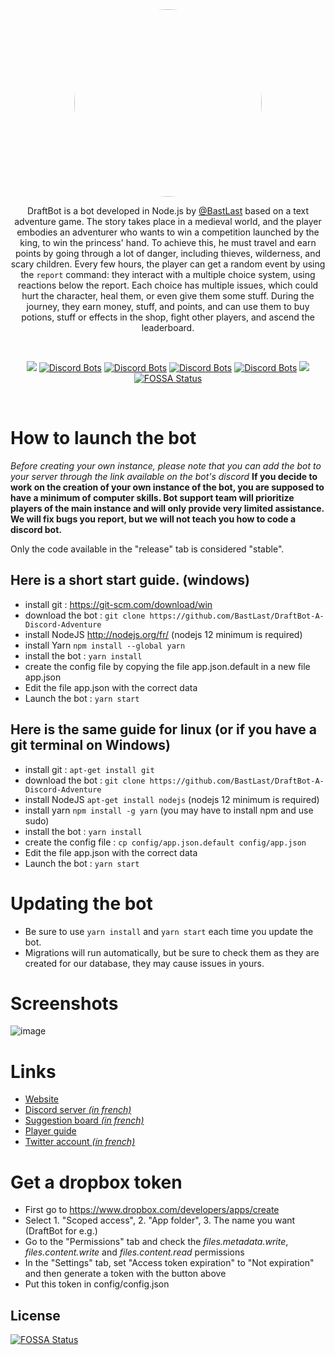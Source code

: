 <center>
<img src="https://cdn.discordapp.com/attachments/456120666874183680/575235193384861716/couronne.png" style="border-radius: 50%; width: 300px">

DraftBot is a bot developed in Node.js by [@BastLast](https://github.com/BastLast) based on a text adventure game. The story takes place in a medieval world, and the player embodies an adventurer who wants to win a competition launched by the king, to win the princess' hand. To achieve this, he must travel and earn points by going through a lot of danger, including thieves, wilderness, and scary children. Every few hours, the player can get a random event by using the `report` command: they interact with a multiple choice system, using reactions below the report. Each choice has multiple issues, which could hurt the character, heal them, or even give them some stuff. During the journey, they earn money, stuff, and points, and can use them to buy potions, stuff or effects in the shop, fight other players, and ascend the leaderboard.

<br>

[![](https://img.shields.io/discord/429765017332613120.svg)](https://discord.gg/5JqrMtZ)
[![Discord Bots](https://top.gg/api/widget/status/448110812801007618.svg)](https://top.gg/bot/448110812801007618)
[![Discord Bots](https://top.gg/api/widget/upvotes/448110812801007618.svg)](https://top.gg/bot/448110812801007618)
[![Discord Bots](https://top.gg/api/widget/owner/448110812801007618.svg)](https://top.gg/bot/448110812801007618)
[![Discord Bots](https://top.gg/api/widget/servers/448110812801007618.svg)](https://top.gg/bot/448110812801007618)
[![](https://img.shields.io/github/stars/BastLast/DraftBot-A-Discord-Adventure.svg?label=Stars&style=social)](https://github.com/BastLast/DraftBot-A-Discord-Adventure)
[![FOSSA Status](https://app.fossa.com/api/projects/git%2Bgithub.com%2FDraftBot-A-Discord-Adventure%2FDraftBot.svg?type=shield)](https://app.fossa.com/projects/git%2Bgithub.com%2FDraftBot-A-Discord-Adventure%2FDraftBot?ref=badge_shield)

</center>

<br>

# How to launch the bot

_Before creating your own instance, please note that you can add the bot to your server through the link available on the bot's discord_
**If you decide to work on the creation of your own instance of the bot, you are supposed to have a minimum of computer skills. Bot support team will prioritize players of the main instance and will only provide very limited assistance. We will fix bugs you report, but we will not teach you how to code a discord bot.**

Only the code available in the "release" tab is considered "stable".

## Here is a short start guide. (windows)

- install git : https://git-scm.com/download/win
- download the bot : `git clone https://github.com/BastLast/DraftBot-A-Discord-Adventure`
- install NodeJS http://nodejs.org/fr/ (nodejs 12 minimum is required)
- install Yarn `npm install --global yarn`
- install the bot : `yarn install`
- create the config file by copying the file app.json.default in a new file app.json
- Edit the file app.json with the correct data
- Launch the bot : `yarn start`

## Here is the same guide for linux (or if you have a git terminal on Windows)

- install git : `apt-get install git`
- download the bot : `git clone https://github.com/BastLast/DraftBot-A-Discord-Adventure`
- install NodeJS `apt-get install nodejs` (nodejs 12 minimum is required)
- install yarn `npm install -g yarn` (you may have to install npm and use sudo)
- install the bot : `yarn install`
- create the config file : `cp config/app.json.default config/app.json`
- Edit the file app.json with the correct data
- Launch the bot : `yarn start`

# Updating the bot

- Be sure to use `yarn install` and `yarn start` each time you update the bot.
- Migrations will run automatically, but be sure to check them as they are created for our database, they may cause issues in yours.

# Screenshots

![image](https://user-images.githubusercontent.com/56274541/120916573-ad599000-c6aa-11eb-9e6f-ccc804bc63b2.png)

# Links

- [Website](https://draftbot.com)
- [Discord server _(in french)_](https://discord.gg/5JqrMtZ)
- [Suggestion board _(in french)_](https://feedback.draftbot.com/)
- [Player guide](https://guide.draftbot.com)
- [Twitter account _(in french)_](https://twitter.com/DraftBot_?s=09)

# Get a dropbox token

- First go to https://www.dropbox.com/developers/apps/create
- Select 1. "Scoped access", 2. "App folder", 3. The name you want (DraftBot for e.g.)
- Go to the "Permissions" tab and check the *files.metadata.write*, *files.content.write* and *files.content.read* permissions
- In the "Settings" tab, set "Access token expiration" to "Not expiration" and then generate a token with the button above
- Put this token in config/config.json

## License
[![FOSSA Status](https://app.fossa.com/api/projects/git%2Bgithub.com%2FDraftBot-A-Discord-Adventure%2FDraftBot.svg?type=large)](https://app.fossa.com/projects/git%2Bgithub.com%2FDraftBot-A-Discord-Adventure%2FDraftBot?ref=badge_large)
